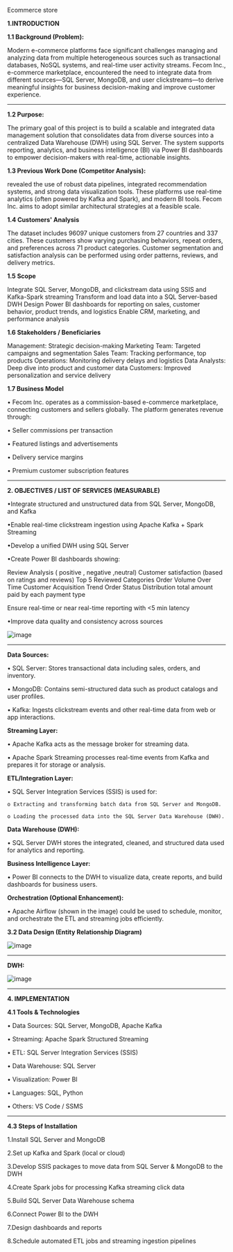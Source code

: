 Ecommerce store 

**1.INTRODUCTION**

**1.1 Background (Problem):**

Modern e-commerce platforms face significant challenges managing and analyzing data from multiple heterogeneous sources such as transactional databases, NoSQL systems, and real-time user activity streams. Fecom Inc., e-commerce marketplace, encountered the need to integrate data from different sources—SQL Server, MongoDB, and user clickstreams—to derive meaningful insights for business decision-making and improve customer experience.
***
**1.2 Purpose:**

The primary goal of this project is to build a scalable and integrated data management solution that consolidates data from diverse sources into a centralized Data Warehouse (DWH) using SQL Server. The system supports reporting, analytics, and business intelligence (BI) via Power BI dashboards to empower decision-makers with real-time, actionable insights.

**1.3 Previous Work Done (Competitor Analysis):**

revealed the use of robust data pipelines, integrated recommendation systems, and strong data visualization tools. These platforms use real-time analytics (often powered by Kafka and Spark), and modern BI tools. Fecom Inc. aims to adopt similar architectural strategies at a feasible scale.

**1.4 Customers' Analysis**

The dataset includes 96097 unique customers from 27 countries and 337 cities. These customers show varying purchasing behaviors, repeat orders, and preferences across 71 product categories. Customer segmentation and satisfaction analysis can be performed using order patterns, reviews, and delivery metrics.

**1.5 Scope**

Integrate SQL Server, MongoDB, and clickstream data using SSIS and Kafka-Spark streaming
Transform and load data into a SQL Server-based DWH
Design Power BI dashboards for reporting on sales, customer behavior, product trends, and logistics
Enable CRM, marketing, and performance analysis

**1.6 Stakeholders / Beneficiaries**

Management: Strategic decision-making
Marketing Team: Targeted campaigns and segmentation
Sales Team: Tracking performance, top products
Operations: Monitoring delivery delays and logistics
Data Analysts: Deep dive into product and customer data
Customers: Improved personalization and service delivery

**1.7 Business Model**

• Fecom Inc. operates as a commission-based e-commerce marketplace, connecting customers and sellers globally. The platform generates revenue through:

• Seller commissions per transaction

• Featured listings and advertisements

• Delivery service margins

• Premium customer subscription features
***
**2. OBJECTIVES / LIST OF SERVICES (MEASURABLE)**
   
•Integrate structured and unstructured data from SQL Server, MongoDB, and Kafka

•Enable real-time clickstream ingestion using Apache Kafka + Spark Streaming

•Develop a unified DWH using SQL Server

•Create Power BI dashboards showing:

  Review Analysis ( positive , negative ,neutral)
  Customer satisfaction (based on ratings and reviews)
  Top 5 Reviewed Categories
  Order Volume Over Time
  Customer Acquisition Trend
  Order Status Distribution
  total amount paid by each payment type
  
Ensure real-time or near real-time reporting with <5 min latency

•Improve data quality and consistency across sources

![image](https://github.com/user-attachments/assets/2fad42bb-46e1-4e95-95dc-8e4f71bb759b)
***
**Data Sources:**

• SQL Server: Stores transactional data including sales, orders, and inventory.

• MongoDB: Contains semi-structured data such as product catalogs and user profiles.

• Kafka: Ingests clickstream events and other real-time data from web or app interactions.

**Streaming Layer:**

• Apache Kafka acts as the message broker for streaming data.

• Apache Spark Streaming processes real-time events from Kafka and prepares it for storage or analysis.

**ETL/Integration Layer:**

• SQL Server Integration Services (SSIS) is used for:

    o Extracting and transforming batch data from SQL Server and MongoDB.
    
    o Loading the processed data into the SQL Server Data Warehouse (DWH).

**Data Warehouse (DWH):**

• SQL Server DWH stores the integrated, cleaned, and structured data used for analytics and reporting.


**Business Intelligence Layer:**

• Power BI connects to the DWH to visualize data, create reports, and build dashboards for business users.

**Orchestration (Optional Enhancement):**

• Apache Airflow (shown in the image) could be used to schedule, monitor, and orchestrate the ETL and streaming jobs efficiently.

**3.2 Data Design (Entity Relationship Diagram)**

![image](https://github.com/user-attachments/assets/09ec4175-338d-4cc5-b694-68fb16abc780)
***
**DWH:**

![image](https://github.com/user-attachments/assets/968aa21a-d8eb-469d-aaef-cda19ced385e)
***
**4. IMPLEMENTATION**
   
**4.1 Tools & Technologies**
   
• Data Sources: SQL Server, MongoDB, Apache Kafka

• Streaming: Apache Spark Structured Streaming

• ETL: SQL Server Integration Services (SSIS)

• Data Warehouse: SQL Server

• Visualization: Power BI

• Languages: SQL, Python
 
• Others: VS Code / SSMS
***
**4.3 Steps of Installation**

1.Install SQL Server and MongoDB

2.Set up Kafka and Spark (local or cloud)

3.Develop SSIS packages to move data from SQL Server & MongoDB to the DWH

4.Create Spark jobs for processing Kafka streaming click data

5.Build SQL Server Data Warehouse schema

6.Connect Power BI to the DWH

7.Design dashboards and reports

8.Schedule automated ETL jobs and streaming ingestion pipelines
